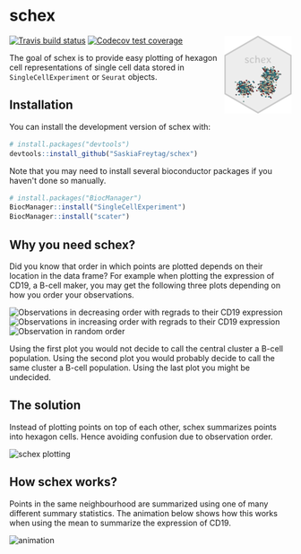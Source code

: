 
<!-- README.md is generated from README.Rmd. Please edit that file -->
schex
=====

<!-- badges: start -->
[![Travis build status](https://travis-ci.org/SaskiaFreytag/schex.svg?branch=master)](https://travis-ci.org/SaskiaFreytag/schex) [![Codecov test coverage](https://codecov.io/gh/SaskiaFreytag/schex/branch/master/graph/badge.svg)](https://codecov.io/gh/SaskiaFreytag/schex?branch=master) <!-- badges: end --> <img src='man/figures/logo.png' align="right" height="139" />

The goal of schex is to provide easy plotting of hexagon cell representations of single cell data stored in `SingleCellExperiment` or `Seurat` objects.

Installation
------------

You can install the development version of schex with:

``` r
# install.packages("devtools")
devtools::install_github("SaskiaFreytag/schex")
```

Note that you may need to install several bioconductor packages if you haven't done so manually.

``` r
# install.packages("BiocManager")
BiocManager::install("SingleCellExperiment")
BiocManager::install("scater")
```

Why you need schex?
-------------------

Did you know that order in which points are plotted depends on their location in the data frame? For example when plotting the expression of CD19, a B-cell maker, you may get the following three plots depending on how you order your observations.

<img src="misc/example_schex_files/figure-html/ggplot-decreasing-1.png" alt="Observations in decreasing order with regrads to their CD19 expression" style="width:49.0%" /> <img src="misc/example_schex_files/figure-html/ggplot-increasing-1.png" alt="Observations in increasing order with regrads to their CD19 expression" style="width:49.0%" /> <img src="misc/example_schex_files/figure-html/ggplot-random-1.png" alt="Observation in random order" style="width:49.0%" />

Using the first plot you would not decide to call the central cluster a B-cell population. Using the second plot you would probably decide to call the same cluster a B-cell population. Using the last plot you might be undecided.

The solution
------------

Instead of plotting points on top of each other, schex summarizes points into hexagon cells. Hence avoiding confusion due to observation order.

<img src="misc/example_schex_files/figure-html/schex-1.png" alt="schex plotting" style="width:49.0%" />

How schex works?
----------------

Points in the same neighbourhood are summarized using one of many different summary statistics. The animation below shows how this works when using the mean to summarize the expression of CD19.

![animation](misc/myanimation.gif)
